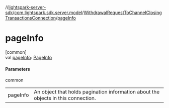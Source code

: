 //[lightspark-server-sdk](../../../index.md)/[com.lightspark.sdk.server.model](../index.md)/[WithdrawalRequestToChannelClosingTransactionsConnection](index.md)/[pageInfo](page-info.md)

# pageInfo

[common]\
val [pageInfo](page-info.md): [PageInfo](../-page-info/index.md)

#### Parameters

common

| | |
|---|---|
| pageInfo | An object that holds pagination information about the objects in this connection. |
